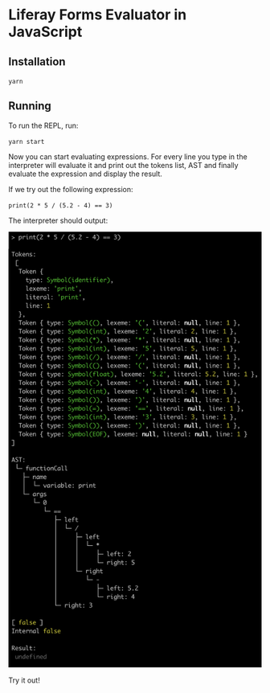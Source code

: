 # Liferay Forms Evaluator in JavaScript

## Installation

`yarn`

## Running

To run the REPL, run:

`yarn start`

Now you can start evaluating expressions. For every line you type in the interpreter will evaluate it and print out the tokens list, AST and finally evaluate the expression and display the result.

If we try out the following expression:

`print(2 * 5 / (5.2 - 4) == 3)`

The interpreter should output:

![Interpreter output.](documentation/assets/sample_output1.png)

Try it out!
